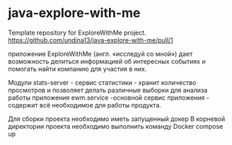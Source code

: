 # java-explore-with-me
Template repository for ExploreWithMe project.
https://github.com/undina13/java-explore-with-me/pull/1

приложение ExploreWithMe (англ. «исследуй со мной») дает возможность делиться информацией об интересных событиях и помогать найти компанию для участия в них.

Модули stats-server - сервис статистики - хранит количество просмотров и позволяет делать различные выборки для анализа работы приложения
ewm.service -основной сервис приложения - содержит всё необходимое для работы продукта.

Для сборки проекта необходимо иметь запущенный докер
В корневой директории проекта необходимо выполнить команду Docker compose up